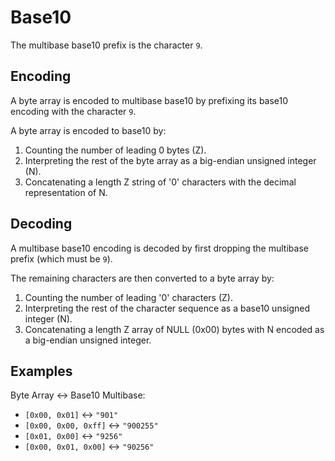 # Base10

The multibase base10 prefix is the character `9`.

## Encoding

A byte array is encoded to multibase base10 by prefixing its base10 encoding
with the character `9`.

A byte array is encoded to base10 by:

1. Counting the number of leading 0 bytes (Z).
2. Interpreting the rest of the byte array as a big-endian unsigned integer (N).
3. Concatenating a length Z string of '0' characters with the decimal
   representation of N.

## Decoding

A multibase base10 encoding is decoded by first dropping the multibase prefix
(which must be `9`).

The remaining characters are then converted to a byte array by:

1. Counting the number of leading '0' characters (Z).
2. Interpreting the rest of the character sequence as a base10 unsigned integer
   (N).
3. Concatenating a length Z array of NULL (0x00) bytes with N encoded as a
   big-endian unsigned integer.

## Examples

Byte Array <-> Base10 Multibase:

* `[0x00, 0x01]` <-> `"901"`
* `[0x00, 0x00, 0xff]` <-> `"900255"`
* `[0x01, 0x00]` <-> `"9256"`
* `[0x00, 0x01, 0x00]` <-> `"90256"`
